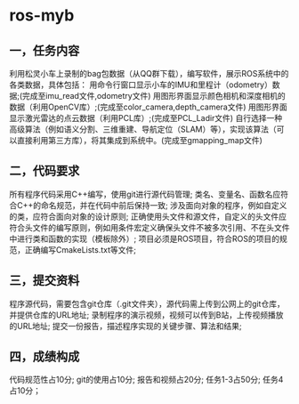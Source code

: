 # ros-myb 
## 一，任务内容
利用松灵小车上录制的bag包数据（从QQ群下载），编写软件，展示ROS系统中的各类数据，具体包括：
用命令行窗口显示小车的IMU和里程计（odometry）数据;(完成至imu_read文件,odometry文件)
用图形界面显示颜色相机和深度相机的数据（利用OpenCV库）;(完成至color_camera,depth_camera文件)
用图形界面显示激光雷达的点云数据（利用PCL库）;(完成至PCL_Ladir文件)
自行选择一种高级算法（例如语义分割、三维重建、导航定位（SLAM）等），实现该算法（可以直接利用第三方库），将其集成到系统中。(完成至gmapping_map文件)

## 二，代码要求
所有程序代码采用C++编写，使用git进行源代码管理;
类名、变量名、函数名应符合C++的命名规范，并在代码中前后保持一致;
涉及面向对象的程序，例如自定义的类，应符合面向对象的设计原则;
正确使用头文件和源文件，自定义的头文件应符合头文件的编写原则，例如用条件宏定义确保头文件不被多次引用、不在头文件中进行类和函数的实现（模板除外）;
项目必须是ROS项目，符合ROS的项目的规范，正确编写CmakeLists.txt等文件;

## 三，提交资料
程序源代码，需要包含git仓库（.git文件夹），源代码需上传到公网上的git仓库，并提供仓库的URL地址;
录制程序的演示视频，视频可以传到B站，上传视频播放的URL地址;
提交一份报告，描述程序实现的关键步骤、算法和结果;

## 四，成绩构成
代码规范性占10分;
git的使用占10分;
报告和视频占20分;
任务1-3占50分;
任务4占10分；
